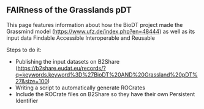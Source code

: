 
## FAIRness of the Grasslands pDT

This page features information about how the BioDT project made the Grassmind model (https://www.ufz.de/index.php?en=48444) as well as its input data Findable Accessible Interoperable and Reusable

Steps to do it:
* Publishing the input datasets on B2Share (https://b2share.eudat.eu/records/?q=keywords.keyword%3D%27BioDT%20AND%20Grassland%20pDT%27&size=100)
* Writing a script to automatically generate ROCrates
* Include the ROCrate files on B2Share so they have their own Persistent Identifier

